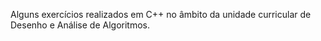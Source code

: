 Alguns exercícios realizados em C++ no âmbito da unidade curricular de Desenho e Análise de Algoritmos.
